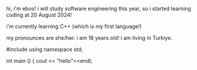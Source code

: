 hi, i'm ebos! i will study software engineering this year, so i started learning coding at 20 August 2024! 

i'm currently learning C++ (which is my first language!)

my pronounces are she/her. i am 18 years old! i am living in Turkiye.

<!---
ebosstar/ebosstar is a ✨ special ✨ repository because its `README.md` (this file) appears on your GitHub profile.
You can click the Preview link to take a look at your changes.
--->
#include <iostream>
using namespace std;

int main ()
{
cout << "hello"<<endl;

